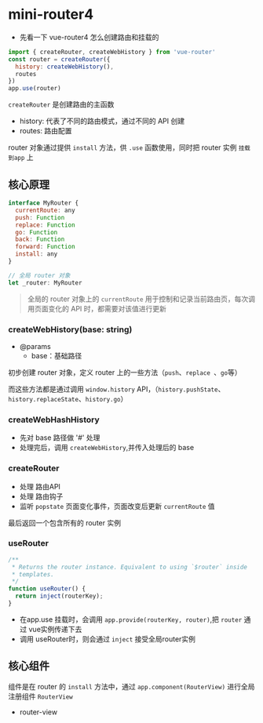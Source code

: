 # mini-router4

- 先看一下 vue-router4 怎么创建路由和挂载的

```js
import { createRouter, createWebHistory } from 'vue-router'
const router = createRouter({
  history: createWebHistory(),
  routes
})
app.use(router)
```

`createRouter` 是创建路由的主函数

- history: 代表了不同的路由模式，通过不同的 API 创建
- routes: 路由配置

router 对象通过提供 `install` 方法，供 `.use` 函数使用，同时把 router 实例 `挂载到app` 上

## 核心原理

```js
interface MyRouter {
  currentRoute: any
  push: Function
  replace: Function
  go: Function
  back: Function
  forward: Function
  install: any
}

// 全局 router 对象
let _router: MyRouter
```

> 全局的 router 对象上的 `currentRoute` 用于控制和记录当前路由页，每次调用页面变化的 API 时，都需要对该值进行更新

### createWebHistory(base: string)

- @params
  - base：基础路径

初步创建 router 对象，定义 router 上的一些方法（`push`、`replace `、`go`等）

而这些方法都是通过调用 `window.history` API，（`history.pushState`、`history.replaceState`、`history.go`）

### createWebHashHistory

- 先对 base 路径做 '#' 处理
- 处理完后，调用 `createWebHistory`,并传入处理后的 base

### createRouter

- 处理 路由API
- 处理 路由钩子
- 监听 `popstate` 页面变化事件，页面改变后更新 `currentRoute` 值

最后返回一个包含所有的 router 实例

### useRouter

```js
/**
 * Returns the router instance. Equivalent to using `$router` inside
 * templates.
 */
function useRouter() {
  return inject(routerKey);
}
```

- 在app.use 挂载时，会调用 `app.provide(routerKey, router)`,把 `router` 通过 vue实例传递下去
- 调用 useRouter时，则会通过 `inject` 接受全局router实例

## 核心组件

组件是在 router 的 `install` 方法中，通过 `app.component(RouterView)` 进行全局注册组件 `RouterView`

- router-view
